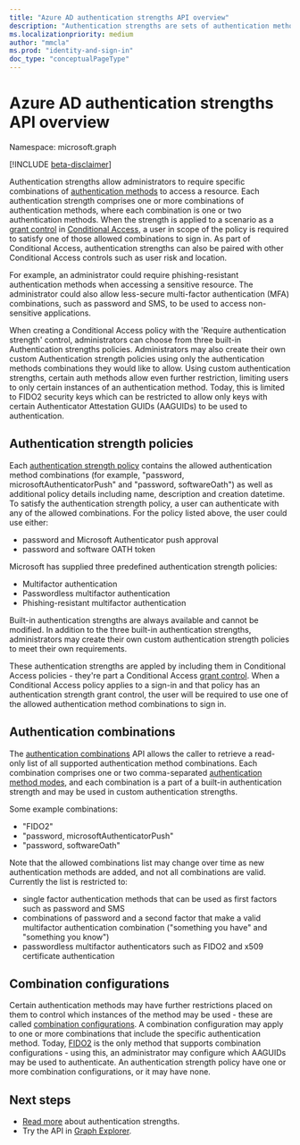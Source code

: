 ```yaml
---
title: "Azure AD authentication strengths API overview"
description: "Authentication strengths are sets of authentication method combinations that determine which methods your users may use to authenticate."
ms.localizationpriority: medium
author: "mmcla"
ms.prod: "identity-and-sign-in"
doc_type: "conceptualPageType"
---
```


# Azure AD authentication strengths API overview

Namespace: microsoft.graph

[!INCLUDE [beta-disclaimer](../../includes/beta-disclaimer.md)]

Authentication strengths allow administrators to require specific combinations of [authentication methods](authenticationmethods-overview.md) to access a resource. Each authentication strength comprises one or more combinations of authentication methods, where each combination is one or two authentication methods. When the strength is applied to a scenario as a [grant control](conditionalaccessgrantcontrols.md) in [Conditional Access](conditionalaccesspolicy.md), a user in scope of the policy is required to satisfy one of those allowed combinations to sign in. As part of Conditional Access, authentication strengths can also be paired with other Conditional Access controls such as user risk and location.

For example, an administrator could require phishing-resistant authentication methods when accessing a sensitive resource. The administrator could also allow less-secure multi-factor authentication (MFA) combinations, such as password and SMS, to be used to access non-sensitive applications.

When creating a Conditional Access policy with the 'Require authentication strength' control, administrators can choose from three built-in Authentication strengths policies. Administrators may also create their own custom Authentication strength policies using only the authentication methods combinations they would like to allow. Using custom authentication strengths, certain auth methods allow even further restriction, limiting users to only certain instances of an authentication method. Today, this is limited to FIDO2 security keys which can be restricted to allow only keys with certain Authenticator Attestation GUIDs (AAGUIDs) to be used to authentication.
 
## Authentication strength policies  

Each [authentication strength policy](authenticationstrengthpolicy.md) contains the allowed authentication method combinations (for example, "password, microsoftAuthenticatorPush" and "password, softwareOath") as well as additional policy details including name, description and creation datetime. To satisfy the authentication strength policy, a user can authenticate with any of the allowed combinations. For the policy listed above, the user could use either:

* password and Microsoft Authenticator push approval
* password and software OATH token

Microsoft has supplied three predefined authentication strength policies:

* Multifactor authentication
* Passwordless multifactor authentication
* Phishing-resistant multifactor authentication

Built-in authentication strengths are always available and cannot be modified. In addition to the three built-in authentication strengths, administrators may create their own custom authentication strength policies to meet their own requirements.

These authentication strengths are appled by including them in Conditional Access policies - they're part a Conditional Access [grant control](conditionalaccessgrantcontrols.md). When a Conditional Access policy applies to a sign-in and that policy has an authentication strength grant control, the user will be required to use one of the allowed authentication method combinations to sign in.

## Authentication combinations

The [authentication combinations](api/authenticationstrengthroot-list-authenticationcombinations.md) API allows the caller to retrieve a read-only list of all supported authentication method combinations. Each combination comprises one or two comma-separated [authentication method modes](authenticationmethodmodedetail.md), and each combination is a part of a built-in authentication strength and may be used in custom authentication strengths.

Some example combinations:

* "FIDO2"
* "password, microsoftAuthenticatorPush"
* "password, softwareOath"

Note that the allowed combinations list may change over time as new authentication methods are added, and not all combinations are valid. Currently the list is restricted to:

* single factor authentication methods that can be used as first factors such as password and SMS
* combinations of password and a second factor that make a valid multifactor authentication combination ("something you have" and "something you know")
* passwordless multifactor authenticators such as FIDO2 and x509 certificate authentication

## Combination configurations

Certain authentication methods may have further restrictions placed on them to control which instances of the method may be used - these are called [combination configurations](authenticationcombinationconfiguration.md). A combination configuration may apply to one or more combinations that include the specific authentication method. Today, [FIDO2](fido2combinationconfiguration.md) is the only method that supports combination configurations - using this, an administrator may configure which AAGUIDs may be used to authenticate. An authentication strength policy have one or more combination configurations, or it may have none.

## Next steps

* [Read more](https://aka.ms/authstrengthdocs) about authentication strengths.
* Try the API in [Graph Explorer](https://developer.microsoft.com/graph/graph-explorer).
